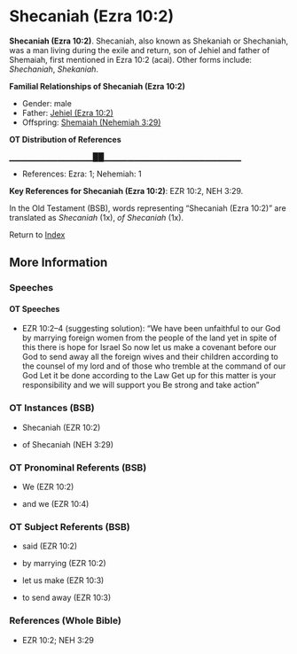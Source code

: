 # Shecaniah (Ezra 10:2)
**Shecaniah (Ezra 10:2)**. 
Shecaniah, also known as Shekaniah or Shechaniah, was a man living during the exile and return, son of Jehiel and father of Shemaiah, first mentioned in Ezra 10:2 (acai). 
Other forms include: 
*Shechaniah*, *Shekaniah*. 




**Familial Relationships of Shecaniah (Ezra 10:2)**


* Gender: male
* Father: [Jehiel (Ezra 10:2)](Jehiel.8.md)
* Offspring: [Shemaiah (Nehemiah 3:29)](Shemaiah.18.md)


**OT Distribution of References**

▁▁▁▁▁▁▁▁▁▁▁▁▁▁██▁▁▁▁▁▁▁▁▁▁▁▁▁▁▁▁▁▁▁▁▁▁▁
* References: Ezra: 1; Nehemiah: 1



**Key References for Shecaniah (Ezra 10:2)**: 
EZR 10:2, NEH 3:29. 


In the Old Testament (BSB), words representing “Shecaniah (Ezra 10:2)” are translated as 
*Shecaniah* (1x), *of Shecaniah* (1x). 




Return to [Index](00-Index.md)

## More Information

### Speeches

#### OT Speeches

* EZR 10:2–4 (suggesting solution): “We have been unfaithful to our God by marrying foreign women from the people of the land yet in spite of this there is hope for Israel So now let us make a covenant before our God to send away all the foreign wives and their children according to the counsel of my lord and of those who tremble at the command of our God Let it be done according to the Law Get up for this matter is your responsibility and we will support you Be strong and take action”

### OT Instances (BSB)

* Shecaniah (EZR 10:2)

* of Shecaniah (NEH 3:29)



### OT Pronominal Referents (BSB)

* We (EZR 10:2)

* and we (EZR 10:4)



### OT Subject Referents (BSB)

* said (EZR 10:2)

* by marrying (EZR 10:2)

* let us make (EZR 10:3)

* to send away (EZR 10:3)



### References (Whole Bible)

* EZR 10:2; NEH 3:29



